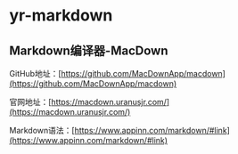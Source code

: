 # yr-markdown


## Markdown编译器-MacDown
GitHub地址：[https://github.com/MacDownApp/macdown](https://github.com/MacDownApp/macdown) 

官网地址：[https://macdown.uranusjr.com/](https://macdown.uranusjr.com/)

Markdown语法：[https://www.appinn.com/markdown/#link](https://www.appinn.com/markdown/#link)


